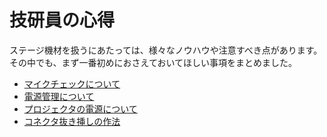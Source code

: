 # 技研員の心得

ステージ機材を扱うにあたっては、様々なノウハウや注意すべき点があります。
その中でも、まず一番初めにおさえておいてほしい事項をまとめました。

* [マイクチェックについて](./mic-check.md)
* [電源管理について](./power-manage.md)
* [プロジェクタの電源について](./projector-off.md)
* [コネクタ抜き挿しの作法](./cable-connecting.md)
